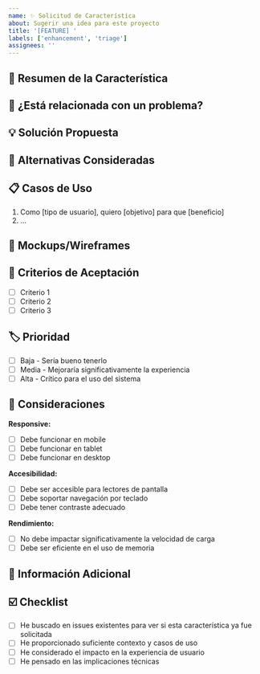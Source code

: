```yaml
---
name: ✨ Solicitud de Característica
about: Sugerir una idea para este proyecto
title: '[FEATURE] '
labels: ['enhancement', 'triage']
assignees: ''
---
```


## 🚀 Resumen de la Característica

<!-- Una descripción clara y concisa de la característica que te gustaría ver -->

## 🤔 ¿Está relacionada con un problema?

<!-- ¿Esta solicitud de característica está relacionada con un problema? Por favor describe. -->
<!-- Ej. "Me frustra cuando [...]" -->

## 💡 Solución Propuesta

<!-- Una descripción clara y concisa de lo que quieres que suceda -->

## 🔄 Alternativas Consideradas

<!-- Una descripción clara y concisa de cualquier solución alternativa o características que hayas considerado -->

## 📋 Casos de Uso

<!-- Describe escenarios específicos donde esta característica sería útil -->

1. Como [tipo de usuario], quiero [objetivo] para que [beneficio]
2. ...

## 🎨 Mockups/Wireframes

<!-- Si tienes ideas visuales, agrega mockups, wireframes o referencias -->

## 📏 Criterios de Aceptación

<!-- Lista de criterios que deben cumplirse para considerar esta característica completa -->

- [ ] Criterio 1
- [ ] Criterio 2
- [ ] Criterio 3

## 🏷️ Prioridad

<!-- Selecciona una -->
- [ ] Baja - Sería bueno tenerlo
- [ ] Media - Mejoraría significativamente la experiencia
- [ ] Alta - Crítico para el uso del sistema

## 📱 Consideraciones

**Responsive:**
- [ ] Debe funcionar en mobile
- [ ] Debe funcionar en tablet
- [ ] Debe funcionar en desktop

**Accesibilidad:**
- [ ] Debe ser accesible para lectores de pantalla
- [ ] Debe soportar navegación por teclado
- [ ] Debe tener contraste adecuado

**Rendimiento:**
- [ ] No debe impactar significativamente la velocidad de carga
- [ ] Debe ser eficiente en el uso de memoria

## 📝 Información Adicional

<!-- Agrega cualquier otro contexto o screenshots sobre la solicitud de característica aquí -->

## ☑️ Checklist

- [ ] He buscado en issues existentes para ver si esta característica ya fue solicitada
- [ ] He proporcionado suficiente contexto y casos de uso
- [ ] He considerado el impacto en la experiencia de usuario
- [ ] He pensado en las implicaciones técnicas
